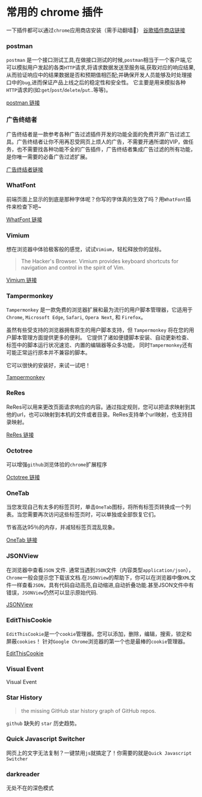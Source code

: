 # 常用的 chrome 插件

一下插件都可以通过`chrome`应用商店安装（需手动翻墙🐶）
[谷歌插件商店链接](https://chrome.google.com/webstore/category/extensions)

### postman

<ImgView title="postman" url="https://z.wiki/images/20220219/6c49f182f2814196b2080035a5e34371.png" />

`postman` 是一个接口测试工具,在做接口测试的时候,`postman`相当于一个客户端,它可以模拟用户发起的各类`HTTP`请求,将请求数据发送至服务端,获取对应的响应结果, 从而验证响应中的结果数据是否和预期值相匹配;并确保开发人员能够及时处理接口中的`bug`,进而保证产品上线之后的稳定性和安全性。 它主要是用来模拟各种`HTTP`请求的(如:`get`/`post`/`delete`/`put`..等等)。


[postman 链接](https://chrome.google.com/webstore/detail/postman/fhbjgbiflinjbdggehcddcbncdddomop?hl=zh-cn)

### 广告终结者

<ImgView title="广告终结者" url="https://z.wiki/images/20220219/92abc550b9684531aad641bcf81a06e6.png" />


广告终结者是一款参考各种广告过滤插件开发的功能全面的免费开源广告过滤工具。广告终结者让你不用再忍受网页上烦人的广告，不需要开通所谓的VIP，做任务，也不需要找各种功能不全的广告插件，广告终结者集成广告过滤的所有功能，是你唯一需要的必备广告过滤扩展。


[广告终结者链接](https://chrome.google.com/webstore/detail/%E5%B9%BF%E5%91%8A%E7%BB%88%E7%BB%93%E8%80%85/fpdnjdlbdmifoocedhkighhlbchbiikl?hl=zh-cn)

### WhatFont

<ImgView title="WhatFont" url="https://z.wiki/images/20220219/e84a5e1d57cb4c1f8f7045668a409e8d.png" />

前端页面上显示的到底是那种字体呢？你写的字体真的生效了吗？用`WhatFont`插件来检查下吧~

[WhatFont 链接](https://chrome.google.com/webstore/detail/whatfont/jabopobgcpjmedljpbcaablpmlmfcogm?hl=zh-cn)

### Vimium

<ImgView title="Vimium" url="https://z.wiki/images/20220219/f7bb5616ba924e6f9703b90cd2a944af.png" />

想在浏览器中体验极客般的感觉，试试`Vimium`，轻松释放你的鼠标。

> The Hacker's Browser. Vimium provides keyboard shortcuts for navigation and control in the spirit of Vim.

[Vimium 链接](https://chrome.google.com/webstore/detail/vimium/dbepggeogbaibhgnhhndojpepiihcmeb?hl=zh-cn)

### Tampermonkey

<ImgView title="Tampermonkey" url="https://z.wiki/images/20220219/d15efc01fbab40a09092ba2c207a0ba5.png" />

`Tampermonkey` 是一款免费的浏览器扩展和最为流行的用户脚本管理器，它适用于 `Chrome`, `Microsoft Edge`, `Safari`, `Opera Next`, 和 `Firefox`。

虽然有些受支持的浏览器拥有原生的用户脚本支持，但 `Tampermonkey` 将在您的用户脚本管理方面提供更多的便利。 它提供了诸如便捷脚本安装、自动更新检查、标签中的脚本运行状况速览、内置的编辑器等众多功能， 同时`Tampermonkey`还有可能正常运行原本并不兼容的脚本。

它可以很快的安装好，来试一试吧！

[Tampermonkey](https://www.tampermonkey.net/)

### ReRes

<ImgView title="ReRes" url="https://z.wiki/images/20220219/91019626f7314cd6b07045379115ca89.png" />

ReRes可以用来更改页面请求响应的内容。通过指定规则，您可以把请求映射到其他的url，也可以映射到本机的文件或者目录。ReRes支持单个url映射，也支持目录映射。

[ReRes 链接](https://chrome.google.com/webstore/detail/reres/gieocpkbblidnocefjakldecahgeeica?hl=zh-cn)

### Octotree

<ImgView title="Octotree" url="https://z.wiki/images/20220219/515c76cd2ee14131bbc4628a271e4afe.png" />

可以增强`github`浏览体验的`chrome`扩展程序

[Octotree 链接](https://chrome.google.com/webstore/detail/octotree-github-code-tree/bkhaagjahfmjljalopjnoealnfndnagc?hl=zh-cn)

### OneTab

<ImgView title="OneTab" url="https://z.wiki/images/20220219/e734ec7b054e4e8595570cb122c3387e.png" />

当您发现自己有太多的标签页时，单击`OneTab`图标，将所有标签页转换成一个列表。当您需要再次访问这些标签页时，可以单独或全部恢复它们。

节省高达95％的内存，并减轻标签页混乱现象。

[OneTab 链接](https://chrome.google.com/webstore/detail/onetab/chphlpgkkbolifaimnlloiipkdnihall?hl=zh-cn)



### JSONView

<ImgView title="JSONView" url="https://z.wiki/images/20220219/15075611850e4de0bb414f43db2ec274.png" />

在浏览器中查看`JSON` 文件.
通常当遇到`JSON`文件（内容类型`application/json`），`Chrome`一般会提示您下载该文档.在`JSONView`的帮助下，你可以在浏览器中像`XML`文件一样查看`JSON`，具有代码自动高亮,自动缩进,自动折叠功能.甚至JSON文件中有错误，`JSONView`仍然可以显示原始代码.

[JSONView](https://chrome.google.com/webstore/detail/jsonview/gmegofmjomhknnokphhckolhcffdaihd?hl=zh-cn)

### EditThisCookie

<ImgView title="EditThisCookie" url="https://z.wiki/images/20220219/beded832c1a442a0bd3b580c4af99eb0.png" />

`EditThisCookie`是一个`cookie`管理器。您可以添加，删除，编辑，搜索，锁定和屏蔽`cookies`！
针对`Google Chrome`浏览器的第一个也是最棒的`cookie`管理器。

[EditThisCookie](https://chrome.google.com/webstore/detail/editthiscookie/fngmhnnpilhplaeedifhccceomclgfbg?hl=zh-cn)

### Visual Event
Visual Event


### Star History

<ImgView title="Star History" url="https://z.wiki/images/20220330/701af7ce5be144009f30cd39f1927bcf.png" />

> the missing GitHub star history graph of GitHub repos.

`github` 缺失的 `star` 历史趋势。


### Quick Javascript Switcher

网页上的文字无法复制？一键禁用`js`就搞定了！你需要的就是`Quick Javascript Switcher`

<ImgView title="Quick Javascript Switcher" url="https://4.z.wiki/images/20220330/61481abe71a443c1af29939e8abc8ade.png" />

### darkreader

无处不在的深色模式

<ImgView title="darkreader" url="https://4.z.wiki/images/20220330/4d727b3abd534cd3a81b7ecec4194b30.png" />
